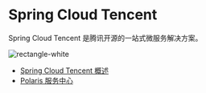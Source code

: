 # Spring Cloud Tencent

Spring Cloud Tencent 是腾讯开源的一站式微服务解决方案。

![rectangle-white](https://cdn.jsdelivr.net/gh/letengzz/Two-C@main/img/202306301109129.png)

- [Spring Cloud Tencent 概述](Introduce/README.md)
- [Polaris 服务中心](Polaris/README.md)

